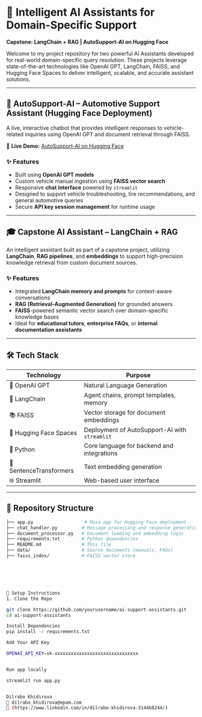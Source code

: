 # 🤖 Intelligent AI Assistants for Domain-Specific Support  
**Capstone: LangChain + RAG | AutoSupport-AI on Hugging Face**

Welcome to my project repository for two powerful AI Assistants developed for real-world domain-specific query resolution. These projects leverage state-of-the-art technologies like OpenAI GPT, LangChain, FAISS, and Hugging Face Spaces to deliver intelligent, scalable, and accurate assistant solutions.

---

## 🚗 AutoSupport-AI – Automotive Support Assistant (Hugging Face Deployment)

A live, interactive chatbot that provides intelligent responses to vehicle-related inquiries using OpenAI GPT and document retrieval through FAISS.

🔗 **Live Demo:** [AutoSupport-AI on Hugging Face](https://huggingface.co/spaces/Dilrabonu/Auto-Support-AI)

### ✨ Features
- Built using **OpenAI GPT models**
- Custom vehicle manual ingestion using **FAISS vector search**
- Responsive **chat interface** powered by `streamlit`
- Designed to support vehicle troubleshooting, tire recommendations, and general automotive queries
- Secure **API key session management** for runtime usage

---

## 🎓 Capstone AI Assistant – LangChain + RAG

An intelligent assistant built as part of a capstone project, utilizing **LangChain**, **RAG pipelines**, and **embeddings** to support high-precision knowledge retrieval from custom document sources.

### ✨ Features
- Integrated **LangChain memory and prompts** for context-aware conversations
- **RAG (Retrieval-Augmented Generation)** for grounded answers
- **FAISS**-powered semantic vector search over domain-specific knowledge bases
- Ideal for **educational tutors**, **enterprise FAQs**, or **internal documentation assistants**

---

## 🛠️ Tech Stack

| Technology | Purpose |
|------------|---------|
| 🧠 OpenAI GPT | Natural Language Generation |
| 🔗 LangChain | Agent chains, prompt templates, memory |
| 📚 FAISS | Vector storage for document embeddings |
| 🧰 Hugging Face Spaces | Deployment of AutoSupport-AI with `streamlit` |
| 🐍 Python | Core language for backend and integrations |
| 🧠 SentenceTransformers | Text embedding generation |
| 🌐 Streamlit | Web-based user interface |

---

## 📂 Repository Structure

```bash
├── app.py                   # Main app for Hugging Face deployment
├── chat_handler.py         # Message processing and response generation
├── document_processor.py   # Document loading and embedding logic
├── requirements.txt        # Python dependencies
├── README.md               # This file
├── data/                   # Source documents (manuals, FAQs)
├── faiss_index/            # FAISS vector store






🚀 Setup Instructions
1. Clone the Repo

git clone https://github.com/yourusername/ai-support-assistants.git
cd ai-support-assistants

Install Dependencies
pip install -r requirements.txt

Add Your API Key

OPENAI_API_KEY=sk-xxxxxxxxxxxxxxxxxxxxxxxxxxxxxxx


Run app locally

streamlit run app.py


Dilrabo Khidirova
📧 dilrabo_khidirova@epam.com
🔗 (https://www.linkedin.com/in/dilrabo-khidirova-3144b8244/)
